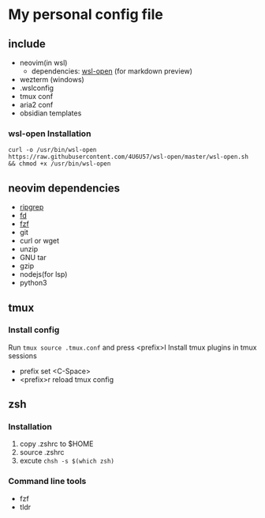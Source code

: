 # My personal config file

## include

- neovim(in wsl)
  - dependencies: [wsl-open](https://gitlab.com/4U6U57/wsl-open) (for markdown preview)
- wezterm (windows)
- .wslconfig
- tmux conf
- aria2 conf
- obsidian templates

### wsl-open Installation

`curl -o /usr/bin/wsl-open https://raw.githubusercontent.com/4U6U57/wsl-open/master/wsl-open.sh && chmod +x /usr/bin/wsl-open`

## neovim dependencies

- [ripgrep](https://github.com/BurntSushi/ripgrep)
- [fd](https://github.com/sharkdp/fd)
- [fzf](https://github.com/junegunn/fzf)
- git
- curl or wget
- unzip
- GNU tar
- gzip
- nodejs(for lsp)
- python3

## tmux

### Install config

Run `tmux source .tmux.conf` and press \<prefix\>I Install tmux plugins in tmux sessions

- prefix set \<C-Space\>
- \<prefix\>r reload tmux config

## zsh

### Installation

1. copy .zshrc to $HOME
2. source .zshrc
3. excute `chsh -s $(which zsh)`

### Command line tools

- fzf
- tldr
